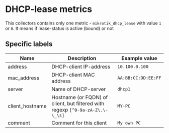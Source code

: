 # DHCP-lease metrics

This collectors contains only one metric - `mikrotik_dhcp_lease` with value `1` or `0`. It means if lease-status is active (bound) or not

## Specific labels
| Name | Description | Example value |
| ---- | ----------- | ------------- |
| address | DHCP-client IP-address | `10.100.0.100` |
| mac_address | DHCP-client MAC address | `AA:BB:CC:DD:EE:FF` |
| server | Name of DHCP-server | `dhcp1` |
| client_hostname | Hostname (or FQDN) of client, but filtered with regexp `[^0-9a-zA-Z\.\-\_\s]` | `MY-PC` |
| comment | Comment for this client | `My own PC` |